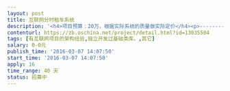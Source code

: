 ```yaml
---                
layout: post       
title: 互联网分时租车系统           
description: '<h4>项目预算：20万，根据实际系统的质量做实际定价</h4><p>----------------------------------------------------<br></p><h4>【业务需求】</h4><h4>一、功能需求</h4><p style="text-align: justify;"><span style="font-size: 16pt;">&nbsp; &nbsp; &nbsp; 将要做的这个系统，是一套关于分时租车的系统，包括<b>传统的分时租车业务、新能源租车业务</b>（电动汽车，多网点运营业务）以及若干资源共享业务等。</span></p><p style="text-align: justify;"><img alt="分时租车系统-主要业务流程.jpg" src="https://static.oschina.net/uploads/img/201603/05134522_ZtnH.jpg"></p><p style="text-align: justify;"><b><span style="font-size: 26pt;">&nbsp; &nbsp; &nbsp; &nbsp; &nbsp; &nbsp; &nbsp;主要功能模块</span></b></p><ul><li><span style="font-size: 16pt;">l<span style="font-size: 7pt;">&nbsp;&nbsp;</span></span><span style="font-size: 16pt;">注册信息</span><span style="font-size: 16pt;">&nbsp;</span><span style="font-size: 16pt;">（个人注册信息、车辆注册信息）</span></li><li><span style="font-size: 16pt;">l<span style="font-size: 7pt;">&nbsp;&nbsp;</span></span><span style="font-size: 16pt;">会员管理</span><span style="font-size: 16pt;">&nbsp;</span><span style="font-size: 16pt;">（会员类型、会员等级）</span></li><li><span style="font-size: 16pt;">l<span style="font-size: 7pt;">&nbsp;&nbsp;</span></span><span style="font-size: 16pt;">车辆管理</span><span style="font-size: 16pt;">&nbsp;</span><span style="font-size: 16pt;">（车辆状态、品牌、车型）</span></li><li><span style="font-size: 16pt;">l<span style="font-size: 7pt;">&nbsp;&nbsp;</span></span><span style="font-size: 16pt;">车辆定位</span></li><li><span style="font-size: 16pt;">l<span style="font-size: 7pt;">&nbsp;&nbsp;</span></span><span style="font-size: 16pt;">地图</span><span style="font-size: 16pt;">/</span><span style="font-size: 16pt;">导航</span></li><li><span style="font-size: 16pt;">l<span style="font-size: 7pt;">&nbsp;&nbsp;</span></span><span style="font-size: 16pt;">网点管理</span></li><li><span style="font-size: 16pt;">l<span style="font-size: 7pt;">&nbsp;&nbsp;</span></span><span style="font-size: 16pt;">账户管理</span></li><li><span style="font-size: 16pt;">l<span style="font-size: 7pt;">&nbsp;&nbsp;</span></span><span style="font-size: 16pt;">行车轨迹管理</span></li><li><span style="font-size: 16pt;">l<span style="font-size: 7pt;">&nbsp;&nbsp;</span></span><span style="font-size: 16pt;">订单管理</span></li><li><span style="font-size: 16pt;">l<span style="font-size: 7pt;">&nbsp;&nbsp;</span></span><span style="font-size: 16pt;">计费管理</span></li><li><span style="font-size: 16pt;">l<span style="font-size: 7pt;">&nbsp;&nbsp;</span></span><span style="font-size: 16pt;">车辆预定管理</span></li><li><span style="font-size: 16pt;">l<span style="font-size: 7pt;">&nbsp;&nbsp;</span></span><span style="font-size: 16pt;">统计报表</span></li><li><span style="font-size: 16pt;">l<span style="font-size: 7pt;">&nbsp;&nbsp;</span></span><span style="font-size: 16pt;">财务管理</span></li><li><span style="font-size: 16pt;">l<span style="font-size: 7pt;">&nbsp;&nbsp;</span></span><span style="font-size: 16pt;">系统用户管理</span></li><li><span style="font-size: 16pt;">l<span style="font-size: 7pt;">&nbsp;&nbsp;</span></span><span style="font-size: 16pt;">提醒与公告管理</span></li><li><span style="font-size: 16pt;">l<span style="font-size: 7pt;">&nbsp;&nbsp;</span></span><span style="font-size: 16pt;">权限管理</span></li><li><span style="font-size: 16pt;">l<span style="font-size: 7pt;">&nbsp;&nbsp;</span></span><span style="font-size: 16pt;">组织机构管理</span></li><li><span style="font-size: 16pt;">l<span style="font-size: 7pt;">&nbsp;&nbsp;</span></span><span style="font-size: 16pt;">帮助管理</span></li></ul><p>&nbsp; &nbsp; 具体功能，可以联系【QQ：<u>171799207</u>】</p><h4>二、技术要求</h4><p style="text-align: justify;"><span style="font-size: 16pt;">&nbsp; &nbsp; &nbsp; 这套“分时租车系统”，从技术上分为如下几个部分：</span></p><ul><li><span style="font-size: 16pt;">微信公众账号客户端（移动</span><span style="font-size: 16pt;">web</span><span style="font-size: 16pt;">端）；</span></li><li><span style="font-size: 16pt;">PC-WEB</span><span style="font-size: 16pt;">客户端；</span></li><li><span style="font-size: 16pt;">APP</span><span style="font-size: 16pt;">客户端（苹果、安卓）；</span></li><li><span style="font-size: 16pt;">服务端（所有客户端统一共用一个服务端）；</span></li><li><span style="font-size: 21px;">其他终端（如可能需要对接部分硬件终端设备）。</span></li></ul><p>&nbsp; &nbsp; &nbsp; 接标方需要提供整套系统全部的源代码、架构设计文档、数据库模型、业务流程时序图、业务用例图等资料。</p><p>&nbsp; &nbsp; &nbsp; 系统开发语言，最好是Java语言。</p><h4>三、非功能性要求</h4><p>&nbsp; &nbsp; &nbsp; 开发团队最好是在北京，如果团队不在北京，开发后期阶段，主要开发人员也应该可以来北京做驻场开发。</p><h4>【人员要求】</h4><p style="text-align: justify;"><span style="font-size: 16pt;">&nbsp; &nbsp; &nbsp; 接标方可以是公司或者个人团体，接标方需要在租车系统开发行业，至少工作了</span><span style="font-size: 16pt;">2</span><span style="font-size: 16pt;">年以上，并且手头已经有现成的分时租车系统的全套源代码，因为我们招标的目的，就是保质保量的前提下，尽量节省时间，所以我们希望接标方是正在从事租车系统开发行业的从业人员，并且有至少</span><span style="font-size: 16pt;">80%</span><span style="font-size: 16pt;">的功能已经满足条件的现成系统。</span></p><p style="text-align: justify;"><span style="font-size: 16pt;">&nbsp; &nbsp; &nbsp; 接标方参标前，需要先把自己团队的资历介绍、已有租车系统的说明文档等资料，发送给我们，我们确认接标方有足够的条件参与这个项目，再进行下一步接洽，这样对双方来说都能够节省时间。</span></p><h4>一、能力要求</h4><p>1、正在从事租车行业的系统研发；</p><p>2、从事过大中型软件的技术架构工作；</p><p>3、有良好的编程习惯，代码整洁干净，逻辑清晰有条理。</p><h4>二、其他要求</h4><ul><li>整套系统开发周期不能超过2个月；</li><li>开发人员最好在北京；</li><li>系统分阶段交付，开发者负责每个阶段的交接培训。</li></ul><h4>【交付要求】</h4><h4>一、交付计划</h4><p>&nbsp; &nbsp; &nbsp; 本需求将按三个阶段进行交付和验收，初步的交付计划以及相应的提交物要求如下：</p><p>1、第一阶段，技术及业务定型阶段</p><p>&nbsp; &nbsp; &nbsp;达成协议后一个星期内，完成技术定型，业务模块整理工作，向我方讲解整套系统的架构设计，业务设计，并提供整体型架构设计文档。</p><p>2、第二阶段，核心功能完成阶段</p><p>&nbsp; &nbsp; 一个月的时间，在此阶段，在接标方已有的分时租车系统基础上，完成主要核心功能，能够运行demo演示主要的功能。</p><p>3、第三阶段，测试验收阶段</p><p>&nbsp; &nbsp; 半个月的时间，在此阶段，交付整套系统的所有功能供我方测试，并修改测试出的问题，逐步完善系统。</p><h4>二、验收基准</h4><p>1、整套系统的各个子系统达到我方立项时定义的详细技术指标；</p><p>2、试运行两个月无重大问题；</p><p>3、所有源代码及文档交接完毕。</p><h4>【支付方式】</h4><p>&nbsp; &nbsp; 3：5：2比例支付，达成协议时支付30%的订金，完成第二阶段验收时，支付50%中期款，试运行两个月验收合格后，支付剩余的20%款项。</p><p>&nbsp; &nbsp; 可以通过网银转账、支付宝付款和微信付款等多种方式支付。</p>'     
contenturl: https://zb.oschina.net/project/detail.html?id=13035504      
tags: [有互联网项目的架构经验,独立开发过基础类库。,其它]            
salary: 0-0元          
publish_time: '2016-03-07 14:07:50'         
start_time: '2016-03-07 14:07:50'           
apply: 16                   
time_range: 40 天              
status: 招募中                  
---                 
```

